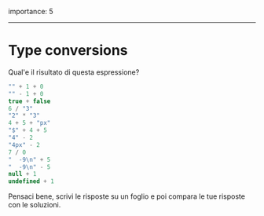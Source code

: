 importance: 5

---

# Type conversions

Qual'e il risultato di questa espressione?

```js no-beautify
"" + 1 + 0
"" - 1 + 0
true + false
6 / "3"
"2" * "3"
4 + 5 + "px"
"$" + 4 + 5
"4" - 2
"4px" - 2
7 / 0
"  -9\n" + 5
"  -9\n" - 5
null + 1
undefined + 1
```

Pensaci bene, scrivi le risposte su un foglio e poi compara le tue risposte con le soluzioni.

